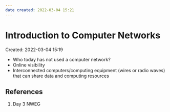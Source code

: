 ```yaml
---
date created: 2022-03-04 15:21
---
```


# Introduction to Computer Networks

Created: 2022-03-04 15:19

- Who today has not used a computer network?
- Online visibility
- Interconnected computers/computing equipment (wires or radio waves) that can share data and computing resources

## References

1. Day 3 NWEG
